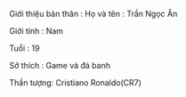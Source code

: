 Giới thiệu bản thân :
Họ và tên : Trần Ngọc Ân

Giới tính : Nam

Tuổi : 19

Sở thích : Game và đá banh

Thần tượng: Cristiano Ronaldo(CR7)
